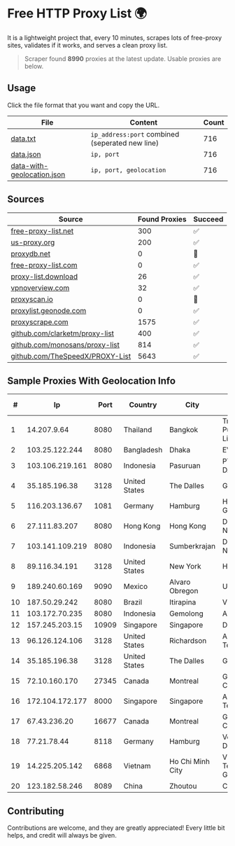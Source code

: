 
# Free HTTP Proxy List 🌍

It is a lightweight project that, every 10 minutes, scrapes lots of free-proxy sites, validates if it works, and serves a clean proxy list.


> Scraper found **8990** proxies at the latest update. Usable proxies are below.

## Usage

Click the file format that you want and copy the URL.


|File|Content|Count|
|----|-------|-----|
|[data.txt](https://raw.githubusercontent.com/themiralay/Proxy-List-World/master/data.txt)|`ip_address:port` combined (seperated new line)|716|
|[data.json](https://raw.githubusercontent.com/themiralay/Proxy-List-World/master/data.json)|`ip, port`|716|
|[data-with-geolocation.json](https://raw.githubusercontent.com/themiralay/Proxy-List-World/master/data-with-geolocation.json)|`ip, port, geolocation`|716|

## Sources

|Source|Found Proxies|Succeed|
|------|-------------|-------|
|[free-proxy-list.net](https://free-proxy-list.net)|300|✅|
|[us-proxy.org](https://www.us-proxy.org)|200|✅|
|[proxydb.net](http://proxydb.net)|0|🚫|
|[free-proxy-list.com](https://free-proxy-list.com/?page=&port=&type%5B%5D=http&type%5B%5D=https&up_time=0&search=Search)|0|✅|
|[proxy-list.download](https://www.proxy-list.download/HTTP)|26|✅|
|[vpnoverview.com](https://vpnoverview.com/privacy/anonymous-browsing/free-proxy-servers)|32|✅|
|[proxyscan.io](https://www.proxyscan.io)|0|🚫|
|[proxylist.geonode.com](https://proxylist.geonode.com/api/proxy-list?limit=300&page=1&sort_by=lastChecked&sort_type=desc&protocols=http,https)|0|✅|
|[proxyscrape.com](https://api.proxyscrape.com/v2/?request=displayproxies&protocol=http&timeout=10000&country=all&ssl=all&anonymity=all)|1575|✅|
|[github.com/clarketm/proxy-list](https://raw.githubusercontent.com/clarketm/proxy-list/master/proxy-list-raw.txt)|400|✅|
|[github.com/monosans/proxy-list](https://raw.githubusercontent.com/monosans/proxy-list/main/proxies/http.txt)|814|✅|
|[github.com/TheSpeedX/PROXY-List](https://raw.githubusercontent.com/TheSpeedX/PROXY-List/master/http.txt)|5643|✅|


## Sample Proxies With Geolocation Info

|#|Ip|Port|Country|City|Internet Service Provider|
|-|--|----|-------|----|-------------------------|
|1|14.207.9.64|8080|Thailand|Bangkok|Triple T Broadband Public Company Limited|
|2|103.25.122.244|8080|Bangladesh|Dhaka|EVOLUTION|
|3|103.106.219.161|8080|Indonesia|Pasuruan|PT. ARTHA LINTAS DATA MANDIRI|
|4|35.185.196.38|3128|United States|The Dalles|Google LLC|
|5|116.203.136.67|1081|Germany|Hamburg|Hetzner Online GmbH|
|6|27.111.83.207|8080|Hong Kong|Hong Kong|Dreamscape Networks PTY LTD|
|7|103.141.109.219|8080|Indonesia|Sumberkrajan|Data Buana Nusantara|
|8|89.116.34.191|3128|United States|New York|HOSTINGER IN|
|9|189.240.60.169|9090|Mexico|Alvaro Obregon|Uninet S.A. de C.V.|
|10|187.50.29.242|8080|Brazil|Itirapina|Vivo|
|11|103.172.70.235|8080|Indonesia|Gemolong|AZNET|
|12|157.245.203.15|10909|Singapore|Singapore|DigitalOcean, LLC|
|13|96.126.124.106|3128|United States|Richardson|Akamai Technologies, Inc.|
|14|35.185.196.38|3128|United States|The Dalles|Google LLC|
|15|72.10.160.170|27345|Canada|Montreal|GloboTech Communications|
|16|172.104.172.177|8000|Singapore|Singapore|Akamai Technologies|
|17|67.43.236.20|16677|Canada|Montreal|GloboTech Communications|
|18|77.21.78.44|8118|Germany|Hamburg|Vodafone Kabel Deutschland|
|19|14.225.205.142|6868|Vietnam|Ho Chi Minh City|Vietnam Posts and Telecommunications Group|
|20|123.182.58.246|8089|China|Zhoutou|China Telecom|



## Contributing

Contributions are welcome, and they are greatly appreciated! Every
little bit helps, and credit will always be given.

